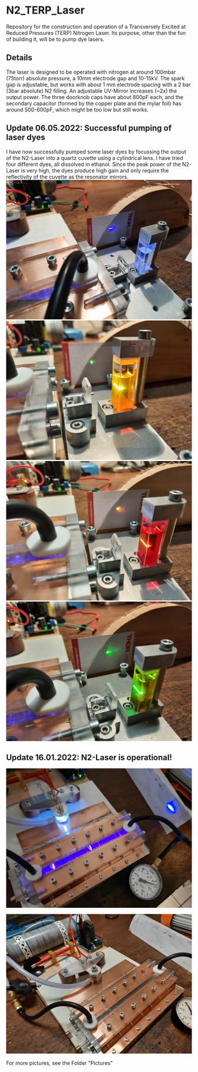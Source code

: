 # N2_TERP_Laser
Repository for the construction and operation of a Transversely Excited at Reduced Pressures (TERP) Nitrogen Laser. Its purpose, other than the fun of building it, will be to pump dye lasers.

## Details
The laser is designed to be operated with nitrogen at around 100mbar (75torr) absolute pressure, a 10mm electrode gap and 10-15kV. The spark gap is adjustable, but works with about 1 mm electrode spacing with a 2 bar (3bar absolute) N2 filling. An adjustable UV-Mirror increases (~2x) the output power. The three doorknob caps have about 800pF each, and the secondary capacitor (formed by the copper plate and the mylar foil) has around 500-600pF, which might be too low but still works. 

## Update 06.05.2022: Successful pumping of laser dyes
I have now successfully pumped some laser dyes by focussing the output of the N2-Laser into a quartz cuvette using a cylindrical lens. I have tried four different dyes, all dissolved in ethanol. Since the peak power of the N2-Laser is very high, the dyes produce high gain and only require the reflectivity of the cuvette as the resonator mirrors. 
![Coumarin-1](./Pictures/Coumarin_1.jpeg?raw=true)
![Rhodamine-6G](./Pictures/Rhodamin6G.jpeg?raw=true)
![Rhodamine-B](./Pictures/RhodaminB.jpeg?raw=true)
![Fluoresceine](./Pictures/Fluorescein.jpeg?raw=true)

## Update 16.01.2022: N2-Laser is operational!
![Laser action](./Pictures/Firing.jpeg?raw=true)

![General Setup](./Pictures/Back.jpeg?raw=true)

For more pictures, see the Folder "Pictures"
